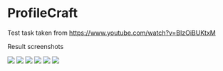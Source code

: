 # ProfileCraft

Test task taken from https://www.youtube.com/watch?v=BIzOiBUKtxM

Result screenshots

<img src="/resultScreens/1.png"> <img src="/resultScreens/2.png"> <img src="/resultScreens/3.png"> <img src="/resultScreens/4.png"> <img src="/resultScreens/5.png"> <img src="/resultScreens/6.png">
